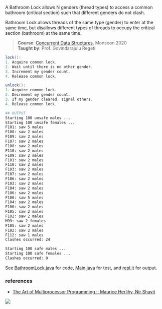 A Bathroom Lock allows N genders (thread types) to
access a common bathroom (critical section) such that
different genders do not clash.

Bathroom Lock allows threads of the same type
(gender) to enter at the same time, but disallows
different types of threads to occupy the
critical section (bathroom) at the same time.

> **Course**: [Concurrent Data Structures], Monsoon 2020\
> **Taught by**: Prof. Govindarajulu Regeti

[Concurrent Data Structures]: https://github.com/iiithf/concurrent-data-structures

```java
lock():
1. Acquire common lock.
2. Wait until there is no other gender.
3. Increment my gender count.
4. Release common lock.
```

```java
unlock():
1. Acquire common lock.
2. Decrement my gender count.
3. If my gender cleared, signal others.
4. Release common lock.
```

```bash
## OUTPUT
Starting 100 unsafe males ...
Starting 100 unsafe females ...
F101: saw 5 males
F108: saw 2 males
F109: saw 2 males
F107: saw 2 males
F108: saw 2 males
F110: saw 2 males
F109: saw 2 males
F101: saw 2 males
F110: saw 2 males
F103: saw 2 males
F107: saw 2 males
F106: saw 2 males
F103: saw 2 males
F104: saw 2 males
F106: saw 2 males
F100: saw 5 males
F104: saw 2 males
F100: saw 2 males
F105: saw 2 males
F102: saw 2 males
M99: saw 2 females
F105: saw 2 males
F102: saw 2 males
F112: saw 1 males
Clashes occurred: 24

Starting 100 safe males ...
Starting 100 safe females ...
Clashes occurred: 0
```

See [BathroomLock.java] for code, [Main.java] for test, and [repl.it] for output.

[BathroomLock.java]: https://repl.it/@wolfram77/bathroom-lock#BathroomLock.java
[Main.java]: https://repl.it/@wolfram77/bathroom-lock#Main.java
[repl.it]: https://bathroom-lock.wolfram77.repl.run


### references

- [The Art of Multiprocessor Programming :: Maurice Herlihy, Nir Shavit](https://dl.acm.org/doi/book/10.5555/2385452)

![](https://ga-beacon.deno.dev/G-G1E8HNDZYY:v51jklKGTLmC3LAZ4rJbIQ/github.com/javaf/bathroom-lock)
